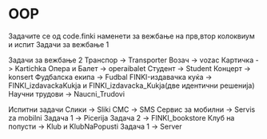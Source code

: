 # OOP
Задачите се од code.finki наменети за вежбање на прв,втор колоквиум и испит
Задачи за вежбање 1

Задачи за вежбање 2
Транспор -> Transporter
Возач -> vozac
Картичка -> Kartichka
Опера и Балет -> operaibalet
Студент -> Student
Концерт -> konsert
Фудбалска екипа -> Fudbal
FINKI-издавачка куќа -> FINKI_izdavackaKukja и FINKI_izdavacka_Kukja(две идентични решенија)
Научни трудови -> Naucni_Trudovi

Испитни задачи
Слики -> Sliki
СМС -> SMS
Сервис за мобилни -> Servis za mobilni
Задача 1 -> Picerija
Задача 2 -> FINKI_bookstore
Клуб на попусти -> Klub и KlubNaPopusti
Задача 1 -> Server

